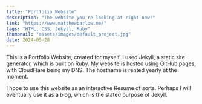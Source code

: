```yaml
---
title: "Portfolio Website"
description: "The website you're looking at right now!"
link: "https://www.matthewbarlow.me/"
tags: "HTML, CSS, Jekyll, Ruby"
thumbnail: "assets/images/default_project.jpg"
date: 2024-05-28
---
```


This is a Portfolio Website, created for myself. I used Jekyll, a static site generator, which is built on Ruby. My website is hosted using GitHub pages, with CloudFlare being my DNS. The hostname is rented yearly at the moment. 

I hope to use this website as an interactive Resume of sorts. Perhaps I will eventually use it as a blog, which is the stated purpose of Jekyll.